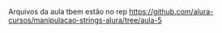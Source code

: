 Arquivos da aula tbem estão no rep https://github.com/alura-cursos/manipulacao-strings-alura/tree/aula-5